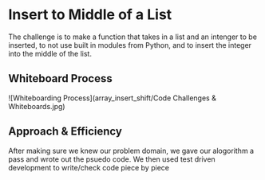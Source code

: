 # Insert to Middle of a List
The challenge is to make a function that takes in a list and an intenger to be inserted, to not use built in modules from Python, and to insert the integer into the middle of the list.

## Whiteboard Process

![Whiteboarding Process](array_insert_shift/Code Challenges & Whiteboards.jpg)

## Approach & Efficiency

After making sure we knew our problem domain, we gave our alogorithm a pass and wrote out the psuedo code. We then used test driven development to write/check code piece by piece
